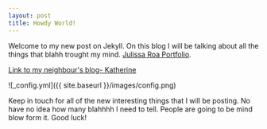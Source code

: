 ```yaml
---
layout: post
title: Howdy World!
---
```


Welcome to my new post on Jekyll. On this blog I will be talking about all the things that blahh trought my mind.
[Julissa Roa Portfolio](www.julissaroa.co).

[Link to my neighbour's blog- Katherine](katie12.github.io)

![_config.yml]({{ site.baseurl }}/images/config.png)

Keep in touch for all of the new interesting things that I will be posting. No have no idea how many blahhhh I need to tell. People are going to be mind blow form it. Good luck!
